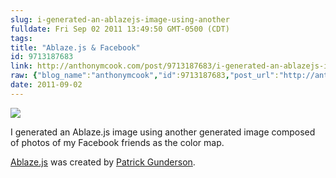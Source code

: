 ```yaml
---
slug: i-generated-an-ablazejs-image-using-another
fulldate: Fri Sep 02 2011 13:49:50 GMT-0500 (CDT)
tags:
title: "Ablaze.js & Facebook"
id: 9713187683
link: http://anthonymcook.com/post/9713187683/i-generated-an-ablazejs-image-using-another
raw: {"blog_name":"anthonymcook","id":9713187683,"post_url":"http://anthonymcook.com/post/9713187683/i-generated-an-ablazejs-image-using-another","slug":"i-generated-an-ablazejs-image-using-another","type":"photo","date":"2011-09-02 18:49:50 GMT","timestamp":1314989390,"state":"published","format":"html","reblog_key":"knOwjgcq","tags":[],"short_url":"http://tmblr.co/Z8I8zx92ytjZ","summary":"I generated an Ablaze.js image using another generated image composed of photos of my Facebook friends as the color map.\n\n...","recommended_source":null,"recommended_color":null,"highlighted":[],"note_count":0,"source_url":"http://theorigin.net/ablazejs/","source_title":"theorigin.net","caption":"<p>I generated an <a href=\"http://theorigin.net/ablazejs/\" target=\"_blank\">Ablaze.js</a> image using another generated image composed of photos of my Facebook friends as the color map.</p>\n\n<p><a href=\"http://theorigin.net/ablazejs/\" target=\"_blank\">Ablaze.js</a> was created by <a href=\"http://pat.theorigin.net/\" target=\"_blank\">Patrick Gunderson</a>.</p>","reblog":{"tree_html":"","comment":"<p>I generated an <a href=\"http://theorigin.net/ablazejs/\" target=\"_blank\">Ablaze.js</a> image using another generated image composed of photos of my Facebook friends as the color map.</p>\n\n<p><a href=\"http://theorigin.net/ablazejs/\" target=\"_blank\">Ablaze.js</a> was created by <a href=\"http://pat.theorigin.net/\" target=\"_blank\">Patrick Gunderson</a>.</p>"},"trail":[{"blog":{"name":"anthonymcook","active":true,"theme":{"avatar_shape":"circle","background_color":"#FAFAFA","body_font":"Helvetica Neue","header_bounds":"","header_image":"https://secure.assets.tumblr.com/images/default_header/optica_pattern_05.png?_v=671444c5f47705cce40d8aefd23df3b1","header_image_focused":"https://secure.assets.tumblr.com/images/default_header/optica_pattern_05_focused_v3.png?_v=671444c5f47705cce40d8aefd23df3b1","header_image_scaled":"https://secure.assets.tumblr.com/images/default_header/optica_pattern_05_focused_v3.png?_v=671444c5f47705cce40d8aefd23df3b1","header_stretch":true,"link_color":"#529ECC","show_avatar":true,"show_description":true,"show_header_image":true,"show_title":true,"title_color":"#444444","title_font":"Gibson","title_font_weight":"bold"}},"post":{"id":"9713187683"},"content_raw":"<p>I generated an <a href=\"http://theorigin.net/ablazejs/\" target=\"_blank\">Ablaze.js</a> image using another generated image composed of photos of my Facebook friends as the color map.</p>\n\n<p><a href=\"http://theorigin.net/ablazejs/\" target=\"_blank\">Ablaze.js</a> was created by <a href=\"http://pat.theorigin.net/\" target=\"_blank\">Patrick Gunderson</a>.</p>","content":"<p>I generated an <a href=\"http://theorigin.net/ablazejs/\" target=\"_blank\">Ablaze.js</a> image using another generated image composed of photos of my Facebook friends as the color map.</p>\n\n<p><a href=\"http://theorigin.net/ablazejs/\" target=\"_blank\">Ablaze.js</a> was created by <a href=\"http://pat.theorigin.net/\" target=\"_blank\">Patrick Gunderson</a>.</p>","is_current_item":true,"is_root_item":true}],"link_url":"http://theorigin.net/ablazejs/","image_permalink":"http://anthonymcook.com/image/9713187683","photos":[{"caption":"","alt_sizes":[{"url":"http://36.media.tumblr.com/tumblr_lqwsb2HeOr1qfucqto1_1280.png","width":1264,"height":706},{"url":"http://40.media.tumblr.com/tumblr_lqwsb2HeOr1qfucqto1_500.png","width":500,"height":279},{"url":"http://41.media.tumblr.com/tumblr_lqwsb2HeOr1qfucqto1_400.png","width":400,"height":223},{"url":"http://40.media.tumblr.com/tumblr_lqwsb2HeOr1qfucqto1_250.png","width":250,"height":140},{"url":"http://40.media.tumblr.com/tumblr_lqwsb2HeOr1qfucqto1_100.png","width":100,"height":56},{"url":"http://40.media.tumblr.com/tumblr_lqwsb2HeOr1qfucqto1_75sq.png","width":75,"height":75}],"original_size":{"url":"http://36.media.tumblr.com/tumblr_lqwsb2HeOr1qfucqto1_1280.png","width":1264,"height":706}}],"title":"I generated an Ablaze.js image using another generated image composed of photos of my Facebook friends as the color map.","body":"<img src=\"http://36.media.tumblr.com/tumblr_lqwsb2HeOr1qfucqto1_1280.png\">\n\n<p><a href=\"http://theorigin.net/ablazejs/\" target=\"_blank\">Ablaze.js</a> was created by <a href=\"http://pat.theorigin.net/\" target=\"_blank\">Patrick Gunderson</a>.</p>"}
date: 2011-09-02
---
```


[
![](http://36.media.tumblr.com/tumblr_lqwsb2HeOr1qfucqto1_1280.png)
](http://36.media.tumblr.com/tumblr_lqwsb2HeOr1qfucqto1_1280.png)

<aside>I generated an Ablaze.js image using another generated image composed of photos of my Facebook friends as the color map.</aside>

[Ablaze.js](http://theorigin.net/ablazejs/) was created by [Patrick
Gunderson](http://pat.theorigin.net/).

